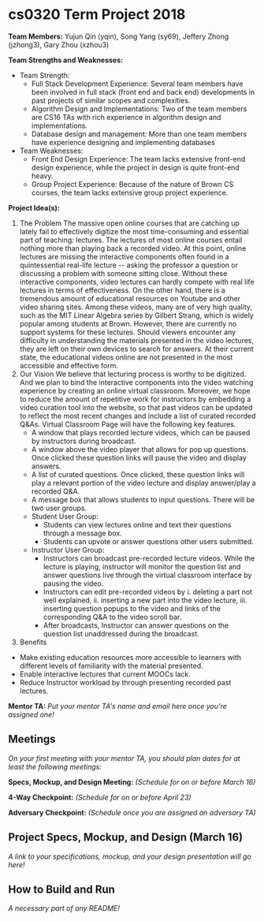 # cs0320 Term Project 2018

**Team Members:**
Yujun Qin (yqin), Song Yang (sy69), Jeffery Zhong (jzhong3), Gary Zhou (xzhou3)

**Team Strengths and Weaknesses:**
- Team Strength:
  - Full Stack Development Experience:
  Several team members have been involved in full stack (front end and back end) developments in past projects of similar scopes and complexities. 
  - Algorithm Design and Implementations:
  Two of the team members are CS16 TAs with rich experience in algorithm design and implementations.
  - Database design and management:
  More than one team members have experience designing and implementing databases
- Team Weaknesses:
  - Front End Design Experience:
  The team lacks extensive front-end design experience, while the project in design is quite front-end heavy.
  - Group Project Experience:
  Because of the nature of Brown CS courses, the team lacks extensive group project experience.

**Project Idea(s):**
1. The Problem
  The massive open online courses that are catching up lately fail to effectively digitize the most time-consuming and essential part of teaching: lectures. The lectures of most online courses entail nothing more than playing back a recorded video. At this point, online lectures are missing the interactive components often found in a quintessential real-life lecture -- asking the professor a question or discussing a problem with someone sitting close. Without these interactive components, video lectures can hardly compete with real life lectures in terms of effectiveness.
  On the other hand, there is a tremendous amount of educational resources on Youtube and other video sharing sites. Among these videos, many are of very high quality, such as the MIT Linear Algebra series by Gilbert Strang, which is widely popular among students at Brown. However, there are currently no support systems for these lectures. Should viewers encounter any difficulty in understanding the materials presented in the video lectures, they are left on their own devices to search for answers. At their current state, the educational videos online are not presented in the most accessible and effective form.
2. Our Vision
  We believe that lecturing process is worthy to be digitized. And we plan to bind the interactive components into the video watching experience by creating an online virtual classroom. Moreover, we hope to reduce the amount of repetitive work for instructors by embedding a video curation tool into the website, so that past videos can be updated to reflect the most recent changes and include a list of curated recorded Q&As. 
  Virtual Classroom Page will have the following key features.
    - A window that plays recorded lecture videos, which can be paused by instructors during broadcast.
    - A window above the video player that allows for pop up questions. Once clicked these question links will pause the video and display answers. 
    - A list of curated questions. Once clicked, these question links will play a relevant portion of the video lecture and display answer/play a recorded Q&A.
    - A message box that allows students to input questions.
  There will be two user groups.
    - Student User Group:
      - Students can view lectures online and text their questions through a message box. 
      - Students can upvote or answer questions other users submitted.
    - Instructor User Group:
      - Instructors can broadcast pre-recorded lecture videos. While the lecture is playing, instructor will monitor the question list and answer questions live through the virtual classroom interface by pausing the video.
      - Instructors can edit pre-recorded videos by 
        i. deleting a part not well explained, 
        ii. inserting a new part into the video lecture, 
        iii. inserting question popups to the video and links of the corresponding Q&A to the video scroll bar.
      - After broadcasts, Instructor can answer questions on the question list unaddressed during the broadcast. 
3. Benefits
  - Make existing education resources more accessible to learners with different levels of familiarity with the material presented. 
  - Enable interactive lectures that current MOOCs lack. 
  - Reduce Instructor workload by through presenting recorded past lectures. 

**Mentor TA:** _Put your mentor TA's name and email here once you're assigned one!_

## Meetings
_On your first meeting with your mentor TA, you should plan dates for at least the following meetings:_

**Specs, Mockup, and Design Meeting:** _(Schedule for on or before March 16)_

**4-Way Checkpoint:** _(Schedule for on or before April 23)_

**Adversary Checkpoint:** _(Schedule once you are assigned an adversary TA)_

## Project Specs, Mockup, and Design (March 16)
_A link to your specifications, mockup, and your design presentation will go here!_

## How to Build and Run
_A necessary part of any README!_
